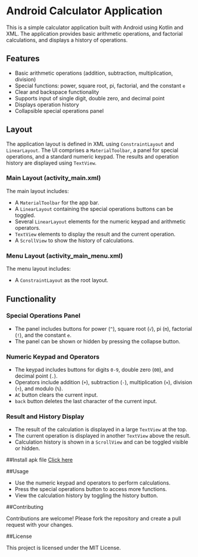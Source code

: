 # Android Calculator Application

This is a simple calculator application built with Android using Kotlin and XML. The application provides basic arithmetic operations, and factorial calculations, and displays a history of operations.

## Features

- Basic arithmetic operations (addition, subtraction, multiplication, division)
- Special functions: power, square root, pi, factorial, and the constant `e`
- Clear and backspace functionality
- Supports input of single digit, double zero, and decimal point
- Displays operation history
- Collapsible special operations panel

## Layout

The application layout is defined in XML using `ConstraintLayout` and `LinearLayout`. The UI comprises a `MaterialToolbar`, a panel for special operations, and a standard numeric keypad. The results and operation history are displayed using `TextView`.

### Main Layout (activity_main.xml)

The main layout includes:
- A `MaterialToolbar` for the app bar.
- A `LinearLayout` containing the special operations buttons can be toggled.
- Several `LinearLayout` elements for the numeric keypad and arithmetic operators.
- `TextView` elements to display the result and the current operation.
- A `ScrollView` to show the history of calculations.

### Menu Layout (activity_main_menu.xml)

The menu layout includes:
- A `ConstraintLayout` as the root layout.

## Functionality

### Special Operations Panel

- The panel includes buttons for power (`^`), square root (`√`), pi (`π`), factorial (`!`), and the constant `e`.
- The panel can be shown or hidden by pressing the collapse button.

### Numeric Keypad and Operators

- The keypad includes buttons for digits `0-9`, double zero (`00`), and decimal point (`.`).
- Operators include addition (`+`), subtraction (`-`), multiplication (`×`), division (`÷`), and modulo (`%`).
- `AC` button clears the current input.
- `back` button deletes the last character of the current input.

### Result and History Display

- The result of the calculation is displayed in a large `TextView` at the top.
- The current operation is displayed in another `TextView` above the result.
- Calculation history is shown in a `ScrollView` and can be toggled visible or hidden.

##Install apk file [Click here](https://github.com/Dinesh-singh-saini/Calculator_MK/blob/main/Calculator%40dinesh.apk)

##Usage

- Use the numeric keypad and operators to perform calculations.
- Press the special operations button to access more functions.
- View the calculation history by toggling the history button.

##Contributing

Contributions are welcome! Please fork the repository and create a pull request with your changes.

##License

This project is licensed under the MIT License.

